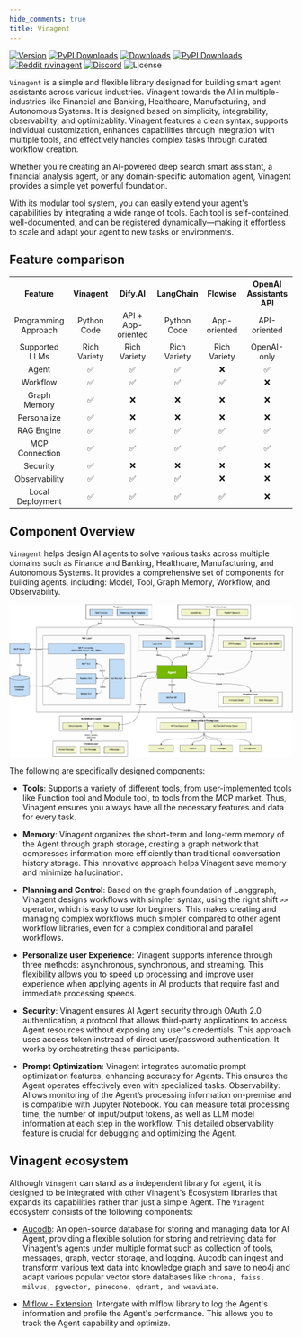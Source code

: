 ```yaml
---
hide_comments: true
title: Vinagent
---
```


[![Version](https://img.shields.io/pypi/v/vinagent.svg)](https://pypi.org/project/vinagent/)
[![PyPI Downloads](https://static.pepy.tech/badge/vinagent/week)](https://pepy.tech/projects/vinagent)
[![Downloads](https://static.pepy.tech/badge/vinagent/month)](https://pepy.tech/project/vinagent)
[![PyPI Downloads](https://static.pepy.tech/badge/vinagent)](https://pepy.tech/projects/vinagent)
[![Reddit r/vinagent](https://img.shields.io/badge/Reddit-r%2Fvinagent-orange?logo=reddit&logoColor=white)](https://www.reddit.com/r/vinagent/)
[![Discord](https://img.shields.io/badge/Chat-Discord-5865F2?logo=discord&logoColor=white)](https://discord.com/channels/1036147288994758717/1358017320970358864)
![License](https://img.shields.io/github/license/datascienceworld-kan/vinagent)

`Vinagent` is a simple and flexible library designed for building smart agent assistants across various industries. Vinagent towards the AI in multiple-industries like Financial and Banking, Healthcare, Manufacturing, and Autonomous Systems. It is designed based on simplicity, integrability, observability, and optimizablity. Vinagent features a clean syntax, supports individual customization, enhances capabilities through integration with multiple tools, and effectively handles complex tasks through curated workflow creation.

Whether you're creating an AI-powered deep search smart assistant, a financial analysis agent, or any domain-specific automation agent, Vinagent provides a simple yet powerful foundation.

With its modular tool system, you can easily extend your agent's capabilities by integrating a wide range of tools. Each tool is self-contained, well-documented, and can be registered dynamically—making it effortless to scale and adapt your agent to new tasks or environments.

## Feature comparison
<table style="width: 100%;">
    <tr>
      <th align="center">Feature</th>
      <th align="center">Vinagent</th>
      <th align="center">Dify.AI</th>
      <th align="center">LangChain</th>
      <th align="center">Flowise</th>
      <th align="center">OpenAI Assistants API</th>
    </tr>
    <tr>
      <td align="center">Programming Approach</td>
      <td align="center">Python Code</td>
      <td align="center">API + App-oriented</td>
      <td align="center">Python Code</td>
      <td align="center">App-oriented</td>
      <td align="center">API-oriented</td>
    </tr>
    <tr>
      <td align="center">Supported LLMs</td>
      <td align="center">Rich Variety</td>
      <td align="center">Rich Variety</td>
      <td align="center">Rich Variety</td>
      <td align="center">Rich Variety</td>
      <td align="center">OpenAI-only</td>
    </tr>
    <tr>
      <td align="center">Agent</td>
      <td align="center">✅</td>
      <td align="center">✅</td>
      <td align="center">✅</td>
      <td align="center">❌</td>
      <td align="center">✅</td>
    </tr>
    <tr>
      <td align="center">Workflow</td>
      <td align="center">✅</td>
      <td align="center">✅</td>
      <td align="center">✅</td>
      <td align="center">✅</td>
      <td align="center">❌</td>
    </tr>
    <tr>
        <td align="center">Graph Memory</td>
        <td align="center">✅</td>
        <td align="center">❌</td>
        <td align="center">❌</td>
        <td align="center">❌</td>
        <td align="center">❌</td>
    </tr>
    <tr>
        <td align="center">Personalize</td>
        <td align="center">✅</td>
        <td align="center">❌</td>
        <td align="center">❌</td>
        <td align="center">❌</td>
        <td align="center">❌</td>
    </tr>
    <tr>
        <td align="center">RAG Engine</td>
        <td align="center">✅</td>
        <td align="center">✅</td>
        <td align="center">✅</td>
        <td align="center">✅</td>
        <td align="center">✅</td>
    </tr>
    <tr>
        <td align="center">MCP Connection</td>
        <td align="center">✅</td>
        <td align="center">✅</td>
        <td align="center">✅</td>
        <td align="center">✅</td>
        <td align="center">✅</td>
      </tr>
    <tr>
      <td align="center">Security</td>
      <td align="center">✅</td>
      <td align="center">❌</td>
      <td align="center">❌</td>
      <td align="center">❌</td>
      <td align="center">❌</td>
    </tr>
    <tr>
      <td align="center">Observability</td>
      <td align="center">✅</td>
      <td align="center">✅</td>
      <td align="center">✅</td>
      <td align="center">❌</td>
      <td align="center">❌</td>
    </tr>
    <tr>
      <td align="center">Local Deployment</td>
      <td align="center">✅</td>
      <td align="center">✅</td>
      <td align="center">✅</td>
      <td align="center">✅</td>
      <td align="center">❌</td>
    </tr>
  </table>

## Component Overview

`Vinagent` helps design AI agents to solve various tasks across multiple domains such as Finance and Banking, Healthcare, Manufacturing, and Autonomous Systems. It provides a comprehensive set of components for building agents, including: Model, Tool, Graph Memory, Workflow, and Observability.

![](asset/agent_system_design_v2.png)

The following are specifically designed components:

- **Tools**: Supports a variety of different tools, from user-implemented tools like Function tool and Module tool, to tools from the MCP market. Thus, Vinagent ensures you always have all the necessary features and data for every task.

- **Memory**: Vinagent organizes the short-term and long-term memory of the Agent through graph storage, creating a graph network that compresses information more efficiently than traditional conversation history storage. This innovative approach helps Vinagent save memory and minimize hallucination.

- **Planning and Control**: Based on the graph foundation of Langgraph, Vinagent designs workflows with simpler syntax, using the right shift `>>` operator, which is easy to use for beginers. This makes creating and managing complex workflows much simpler compared to other agent workflow libraries, even for a complex conditional and parallel workflows.

- **Personalize user Experience**: Vinagent supports inference through three methods: asynchronous, synchronous, and streaming. This flexibility allows you to speed up processing and improve user experience when applying agents in AI products that require fast and immediate processing speeds.

- **Security**: Vinagent ensures AI Agent security through OAuth 2.0 authentication, a protocol that allows third-party applications to access Agent resources without exposing any user's credentials. This approach uses access token instread of direct user/password authentication. It works by orchestrating these participants.

- **Prompt Optimization**: Vinagent integrates automatic prompt optimization features, enhancing accuracy for Agents. This ensures the Agent operates effectively even with specialized tasks.
Observability: Allows monitoring of the Agent’s processing information on-premise and is compatible with Jupyter Notebook. You can measure total processing time, the number of input/output tokens, as well as LLM model information at each step in the workflow. This detailed observability feature is crucial for debugging and optimizing the Agent.


## Vinagent ecosystem

Although `Vinagent` can stand as a independent library for agent, it is designed to be integrated with other Vinagent's Ecosystem libraries that expands its capabilities rather than just a simple Agent. The `Vinagent` ecosystem consists of the following components:

- [Aucodb](https://github.com/datascienceworld-kan/AucoDB.git): An open-source database for storing and managing data for AI Agent, providing a flexible solution for storing and retrieving data for Vinagent's agents under multiple format such as collection of tools, messages, graph, vector storage, and logging. Aucodb can ingest and transform various text data into knowledge graph and save to neo4j and adapt various popular vector store databases like `chroma, faiss, milvus, pgvector, pinecone, qdrant, and weaviate`.

- [Mlflow - Extension](https://github.com/datascienceworld-kan/vinagent/tree/main#10-agent-observability): Intergate with mlflow library to log the Agent's information and profile the Agent's performance. This allows you to track the Agent capability and optimize.
